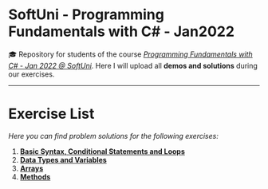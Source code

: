 # SoftUni - Programming Fundamentals with C# - Jan2022
🎓 Repository for students of the course [*Programming Fundamentals with C# - Jan 2022 @ SoftUni*](https://softuni.bg/trainings/3606/programming-fundamentals-with-csharp-january-2022). Here I will upload all **demos and solutions** during our exercises.
***
# Exercise List
*Here you can find problem solutions for the following exercises:*
1. [**Basic Syntax, Conditional Statements and Loops**](https://github.com/KrIsKa7a/SoftUni-CSharpFundamentals-Jan2022/tree/main/E01.%20Basic%20Syntax%2C%20Conditional%20Statements%20and%20Loops)
2. [**Data Types and Variables**](https://github.com/KrIsKa7a/SoftUni-CSharpFundamentals-Jan2022/tree/main/E02.%20Data%20Types%20and%20Variables)
3. [**Arrays**](https://github.com/KrIsKa7a/SoftUni-CSharpFundamentals-Jan2022/tree/main/E03.%20Arrays)
4. [**Methods**](https://github.com/KrIsKa7a/SoftUni-CSharpFundamentals-Jan2022/tree/main/E04.%20Methods)
